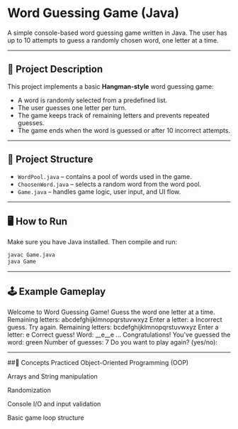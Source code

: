 # Word Guessing Game (Java)

A simple console-based word guessing game written in Java. The user has up to 10 attempts to guess a randomly chosen word, one letter at a time.

---

## 🎯 Project Description

This project implements a basic **Hangman-style** word guessing game:
- A word is randomly selected from a predefined list.
- The user guesses one letter per turn.
- The game keeps track of remaining letters and prevents repeated guesses.
- The game ends when the word is guessed or after 10 incorrect attempts.

---

## 🧱 Project Structure

- `WordPool.java` – contains a pool of words used in the game.
- `ChoosenWord.java` – selects a random word from the word pool.
- `Game.java` – handles game logic, user input, and UI flow.

---

## 🖥️ How to Run

Make sure you have Java installed. Then compile and run:

```bash
javac Game.java
java Game
```
---

## 🕹️ Example Gameplay
Welcome to Word Guessing Game!
Guess the word one letter at a time.
Remaining letters: abcdefghijklmnopqrstuvwxyz
Enter a letter: a
Incorrect guess. Try again.
Remaining letters: bcdefghijklmnopqrstuvwxyz
Enter a letter: e
Correct guess!
Word: __e__e
...
Congratulations! You've guessed the word: green
Number of guesses: 7
Do you want to play again? (yes/no):

---
##🧠 Concepts Practiced
Object-Oriented Programming (OOP)

Arrays and String manipulation

Randomization

Console I/O and input validation

Basic game loop structure


